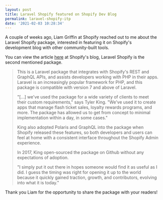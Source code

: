 ```yaml
---
layout: post
title: Laravel Shopify featured on Shopify Dev Blog
permalink: laravel-shopify-itp
date: '2021-02-03 10:28:34'
---
```


A couple of weeks ago, Liam Griffin at Shopify reached out to me about the Laravel Shopify package, interested in featuring it on Shopify's development blog with other community-built tools.

You can view the article [here](https://www.shopify.com/partners/blog/api-tools) at Shopify's blog, Laravel Shopify is the second mentioned package.

> This is a Laravel package that integrates with Shopify's REST and GraphQL APIs, and assists developers working with PHP in their apps. Laravel is an increasingly popular framework for PHP, and this package is compatible with version 7 and above of Laravel.
>
> "[...] we've used the package for a wide variety of clients to meet their custom requirements," says Tyler King. "We've used it to create apps that manage flash ticket sales, loyalty rewards programs, and more. The package has allowed us to get from concept to minimal implementation within a day, in some cases."
>
> King also adopted Polaris and GraphQL into the package when Shopify released these features, so both developers and users can feel at home with a consistent interface throughout the Shopify Admin experience.
>
> In 2017, King open-sourced the package on Github without any expectations of adoption. 
>
> "I simply put it out there in hopes someone would find it as useful as I did. I guess the timing was right for opening it up to the world because it quickly gained traction, growth, and contributors, evolving into what it is today."

Thank you Liam for the opportunity to share the package with your readers!
